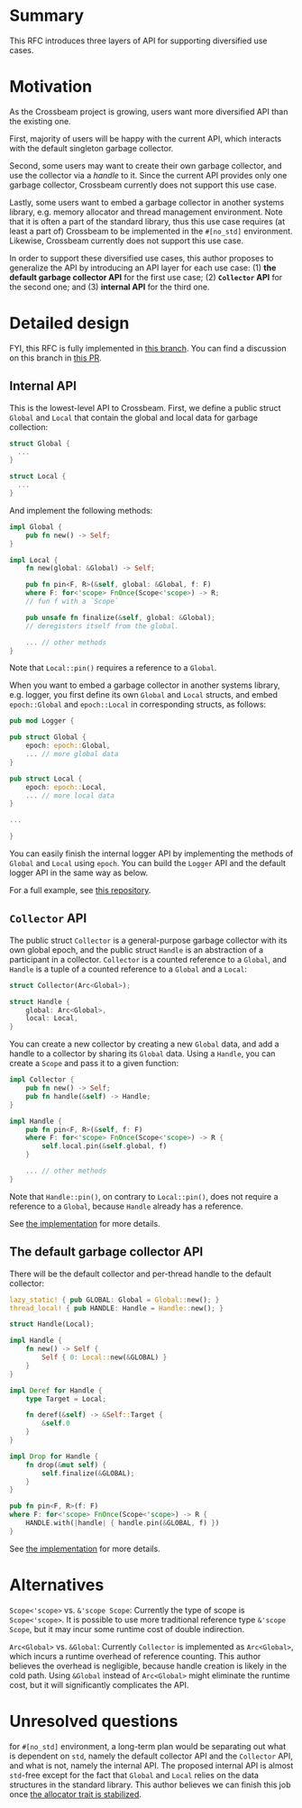 # Summary

This RFC introduces three layers of API for supporting diversified use cases.


# Motivation

As the Crossbeam project is growing, users want more diversified API than the existing one.

First, majority of users will be happy with the current API, which interacts with the default
singleton garbage collector.

Second, some users may want to create their own garbage collector, and use the collector via a
*handle* to it. Since the current API provides only one garbage collector, Crossbeam currently does
not support this use case.

Lastly, some users want to embed a garbage collector in another systems library, e.g. memory
allocator and thread management environment.  Note that it is often a part of the standard library,
thus this use case requires (at least a part of) Crossbeam to be implemented in the `#[no_std]`
environment. Likewise, Crossbeam currently does not support this use case.

In order to support these diversified use cases, this author proposes to generalize the API by
introducing an API layer for each use case: (1) **the default garbage collector API** for the first
use case; (2) **`Collector` API** for the second one; and (3) **internal API** for the third one.



# Detailed design

FYI, this RFC is fully implemented in [this
branch](https://github.com/jeehoonkang/crossbeam-epoch/tree/handle). You can find a discussion on
this branch in [this PR](https://github.com/crossbeam-rs/crossbeam-epoch/pull/21).


## Internal API

This is the lowest-level API to Crossbeam. First, we define a public struct `Global` and
`Local` that contain the global and local data for garbage collection:

```rust
struct Global {
  ...
}

struct Local {
  ...
}
```

And implement the following methods:

```rust
impl Global {
    pub fn new() -> Self;
}

impl Local {
    fn new(global: &Global) -> Self;

    pub fn pin<F, R>(&self, global: &Global, f: F)
    where F: for<'scope> FnOnce(Scope<'scope>) -> R;
    // fun f with a `Scope`

    pub unsafe fn finalize(&self, global: &Global);
    // deregisters itself from the global.

    ... // other methods
}
```

Note that `Local::pin()` requires a reference to a `Global`.

When you want to embed a garbage collector in another systems library, e.g. logger, you first define
its own `Global` and `Local` structs, and embed `epoch::Global` and `epoch::Local` in corresponding
structs, as follows:

```rust
pub mod Logger {

pub struct Global {
    epoch: epoch::Global,
    ... // more global data
}

pub struct Local {
    epoch: epoch::Local,
    ... // more local data
}

...

}
```

You can easily finish the internal logger API by implementing the methods of `Global` and
`Local` using `epoch`. You can build the `Logger` API and the default logger API in the same
way as below.

For a full example, see [this repository](https://github.com/jeehoonkang/handle-example-rs).


## `Collector` API

The public struct `Collector` is a general-purpose garbage collector with its own global epoch, and
the public struct `Handle` is an abstraction of a participant in a collector.  `Collector` is a
counted reference to a `Global`, and `Handle` is a tuple of a counted reference to a `Global` and a
`Local`:

```rust
struct Collector(Arc<Global>);

struct Handle {
    global: Arc<Global>,
    local: Local,
}
```

You can create a new collector by creating a new `Global` data, and add a handle to a collector by
sharing its `Global` data.  Using a `Handle`, you can create a `Scope` and pass it to a given
function:

```rust
impl Collector {
    pub fn new() -> Self;
    pub fn handle(&self) -> Handle;
}

impl Handle {
    pub fn pin<F, R>(&self, f: F) 
    where F: for<'scope> FnOnce(Scope<'scope>) -> R {
        self.local.pin(&self.global, f)
    }

    ... // other methods
}
```

Note that `Handle::pin()`, on contrary to `Local::pin()`, does not require a reference to a
`Global`, because `Handle` already has a reference.

See [the
implementation](https://github.com/jeehoonkang/crossbeam-epoch/blob/handle/src/collector.rs) for
more details.


## The default garbage collector API

There will be the default collector and per-thread handle to the default collector:

```rust
lazy_static! { pub GLOBAL: Global = Global::new(); }
thread_local! { pub HANDLE: Handle = Handle::new(); }

struct Handle(Local);

impl Handle {
    fn new() -> Self {
        Self { 0: Local::new(&GLOBAL) }
    }
}

impl Deref for Handle {
    type Target = Local;

    fn deref(&self) -> &Self::Target {
        &self.0
    }
}

impl Drop for Handle {
    fn drop(&mut self) {
        self.finalize(&GLOBAL);
    }
}

pub fn pin<F, R>(f: F) 
where F: for<'scope> FnOnce(Scope<'scope>) -> R {
    HANDLE.with(|handle| { handle.pin(&GLOBAL, f) })
}
```

See [the implementation](https://github.com/jeehoonkang/crossbeam-epoch/blob/handle/src/default.rs)
for more details.



# Alternatives

`Scope<'scope>` vs. `&'scope Scope`: Currently the type of scope is `Scope<'scope>`. It is possible
to use more traditional reference type `&'scope Scope`, but it may incur some runtime cost of double
indirection.

`Arc<Global>` vs. `&Global`: Currently `Collector` is implemented as `Arc<Global>`, which incurs a
runtime overhead of reference counting.  This author believes the overhead is negligible, because
handle creation is likely in the cold path.  Using `&Global` instead of `Arc<Global>` might
eliminate the runtime cost, but it will significantly complicates the API.



# Unresolved questions

for `#[no_std]` environment, a long-term plan would be separating out what is dependent on `std`,
namely the default collector API and the `Collector` API, and what is not, namely the internal
API. The proposed internal API is almost `std`-free except for the fact that `Global` and `Local`
relies on the data structures in the standard library. This author believes we can finish this job
once [the allocator trait is stabilized](https://github.com/rust-lang/rust/issues/32838).
